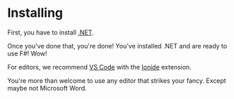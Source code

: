 # Installing

First, you have to install [.NET](https://dotnet.microsoft.com/en-us/download).

Once you've done that, you're done! You've installed .NET and are ready to use F#! Wow!

For editors, we recommend [VS Code](https://code.visualstudio.com/) with the [Ionide](https://marketplace.visualstudio.com/items?itemName=Ionide.Ionide-fsharp) extension.

You're more than welcome to use any editor that strikes your fancy. Except maybe not Microsoft Word.